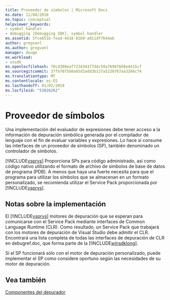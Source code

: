 ```yaml
---
title: Proveedor de símbolos | Microsoft Docs
ms.date: 11/04/2016
ms.topic: conceptual
helpviewer_keywords:
- symbol handler
- debugging [Debugging SDK], symbol handler
ms.assetid: 5fce651b-fead-4418-81b0-a011df7644ab
author: gregvanl
ms.author: gregvanl
manager: douge
ms.workload:
- vssdk
ms.openlocfilehash: 70cd308eaf7234343f7d4c59a7696f668e4415cf
ms.sourcegitcommit: 37fb7075b0a65d2add3b137a5230767aa3266c74
ms.translationtype: MT
ms.contentlocale: es-ES
ms.lasthandoff: 01/02/2019
ms.locfileid: "53826262"
---
```

# <a name="symbol-provider"></a>Proveedor de símbolos
Una implementación del evaluador de expresiones debe tener acceso a la información de depuración simbólica generada por el compilador de lenguaje con el fin de evaluar variables y expresiones. Lo hace si consume las interfaces de un proveedor de símbolos (SP), también denominado un controlador de símbolos.  
  
 [!INCLUDE[vsprvs](../../code-quality/includes/vsprvs_md.md)] Proporciona SPs para código administrado, así como código nativo utilizando el formato de archivo de símbolos de base de datos de programa (PDB). A menos que haya una fuerte necesita para que el programa para utilizar los símbolos que se almacenan en un formato personalizado, se recomienda utilizar el Service Pack proporcionada por [!INCLUDE[vsprvs](../../code-quality/includes/vsprvs_md.md)].  
  
## <a name="implementation-notes"></a>Notas sobre la implementación  
 El [!INCLUDE[vsprvs](../../code-quality/includes/vsprvs_md.md)] motores de depuración que se esperan para comunicarse con el Service Pack mediante interfaces de Common Language Runtime (CLR). Como resultado, un Service Pack que trabajará con los motores de depuración de Visual Studio debe admitir el CLR. Encontrará una lista completa de todas las interfaces de depuración de CLR en debugref.doc, que forma parte de la [!INCLUDE[winsdklong](../../deployment/includes/winsdklong_md.md)].  
  
 Si el SP funcionará sólo con el motor de depuración personalizado, puede implementar el SP como considere oportuno según las necesidades de su motor de depuración.  
  
## <a name="see-also"></a>Vea también  
 [Componentes del depurador](../../extensibility/debugger/debugger-components.md)